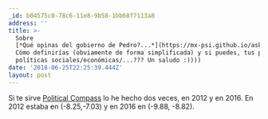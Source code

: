 ```yaml
---
_id: b04575c0-78c6-11e8-9b58-1bb68f7113a8
address: ''
title: >-
  Sobre
  [*Qué opinas del gobierno de Pedro?...*](https://mx-psi.github.io/ask/2018/06/06/145ea600-69e3-11e8-923b-09e0420093dc)
  Cómo definirías (obviamente de forma simplificada) y si puedes, tus posturas
  políticas sociales/económicas/...??? Un saludo :))))
date: '2018-06-25T22:25:39.444Z'
layout: post
---
```

 
 Si te sirve [Political Compass](https://www.politicalcompass.org/) lo he hecho dos veces, en 2012 y en 2016. En 2012 estaba en (-8.25,-7.03) y en 2016 en (-9.88, -8.82).
